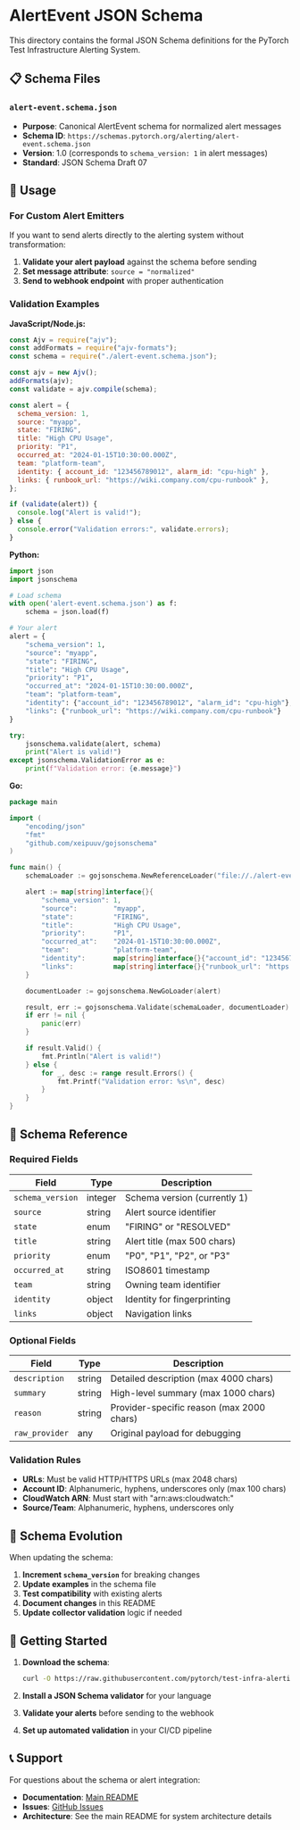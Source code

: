 # AlertEvent JSON Schema

This directory contains the formal JSON Schema definitions for the PyTorch Test Infrastructure Alerting System.

## 📋 Schema Files

### `alert-event.schema.json`

- **Purpose**: Canonical AlertEvent schema for normalized alert messages
- **Schema ID**: `https://schemas.pytorch.org/alerting/alert-event.schema.json`
- **Version**: 1.0 (corresponds to `schema_version: 1` in alert messages)
- **Standard**: JSON Schema Draft 07

## 🔧 Usage

### For Custom Alert Emitters

If you want to send alerts directly to the alerting system without transformation:

1. **Validate your alert payload** against the schema before sending
2. **Set message attribute**: `source = "normalized"`
3. **Send to webhook endpoint** with proper authentication

### Validation Examples

**JavaScript/Node.js:**

```javascript
const Ajv = require("ajv");
const addFormats = require("ajv-formats");
const schema = require("./alert-event.schema.json");

const ajv = new Ajv();
addFormats(ajv);
const validate = ajv.compile(schema);

const alert = {
  schema_version: 1,
  source: "myapp",
  state: "FIRING",
  title: "High CPU Usage",
  priority: "P1",
  occurred_at: "2024-01-15T10:30:00.000Z",
  team: "platform-team",
  identity: { account_id: "123456789012", alarm_id: "cpu-high" },
  links: { runbook_url: "https://wiki.company.com/cpu-runbook" },
};

if (validate(alert)) {
  console.log("Alert is valid!");
} else {
  console.error("Validation errors:", validate.errors);
}
```

**Python:**

```python
import json
import jsonschema

# Load schema
with open('alert-event.schema.json') as f:
    schema = json.load(f)

# Your alert
alert = {
    "schema_version": 1,
    "source": "myapp",
    "state": "FIRING",
    "title": "High CPU Usage",
    "priority": "P1",
    "occurred_at": "2024-01-15T10:30:00.000Z",
    "team": "platform-team",
    "identity": {"account_id": "123456789012", "alarm_id": "cpu-high"},
    "links": {"runbook_url": "https://wiki.company.com/cpu-runbook"}
}

try:
    jsonschema.validate(alert, schema)
    print("Alert is valid!")
except jsonschema.ValidationError as e:
    print(f"Validation error: {e.message}")
```

**Go:**

```go
package main

import (
    "encoding/json"
    "fmt"
    "github.com/xeipuuv/gojsonschema"
)

func main() {
    schemaLoader := gojsonschema.NewReferenceLoader("file://./alert-event.schema.json")

    alert := map[string]interface{}{
        "schema_version": 1,
        "source":         "myapp",
        "state":          "FIRING",
        "title":          "High CPU Usage",
        "priority":       "P1",
        "occurred_at":    "2024-01-15T10:30:00.000Z",
        "team":           "platform-team",
        "identity":       map[string]interface{}{"account_id": "123456789012", "alarm_id": "cpu-high"},
        "links":          map[string]interface{}{"runbook_url": "https://wiki.company.com/cpu-runbook"},
    }

    documentLoader := gojsonschema.NewGoLoader(alert)

    result, err := gojsonschema.Validate(schemaLoader, documentLoader)
    if err != nil {
        panic(err)
    }

    if result.Valid() {
        fmt.Println("Alert is valid!")
    } else {
        for _, desc := range result.Errors() {
            fmt.Printf("Validation error: %s\n", desc)
        }
    }
}
```

## 📖 Schema Reference

### Required Fields

| Field            | Type    | Description                  |
| ---------------- | ------- | ---------------------------- |
| `schema_version` | integer | Schema version (currently 1) |
| `source`         | string  | Alert source identifier      |
| `state`          | enum    | "FIRING" or "RESOLVED"       |
| `title`          | string  | Alert title (max 500 chars)  |
| `priority`       | enum    | "P0", "P1", "P2", or "P3"    |
| `occurred_at`    | string  | ISO8601 timestamp            |
| `team`           | string  | Owning team identifier       |
| `identity`       | object  | Identity for fingerprinting  |
| `links`          | object  | Navigation links             |

### Optional Fields

| Field          | Type   | Description                                        |
| -------------- | ------ | -------------------------------------------------- |
| `description`  | string | Detailed description (max 4000 chars)              |
| `summary`      | string | High-level summary (max 1000 chars)                |
| `reason`       | string | Provider-specific reason (max 2000 chars)          |
| `raw_provider` | any    | Original payload for debugging                     |

### Validation Rules

- **URLs**: Must be valid HTTP/HTTPS URLs (max 2048 chars)
- **Account ID**: Alphanumeric, hyphens, underscores only (max 100 chars)
- **CloudWatch ARN**: Must start with "arn:aws:cloudwatch:"
- **Source/Team**: Alphanumeric, hyphens, underscores only

## 🔄 Schema Evolution

When updating the schema:

1. **Increment `schema_version`** for breaking changes
2. **Update examples** in the schema file
3. **Test compatibility** with existing alerts
4. **Document changes** in this README
5. **Update collector validation** logic if needed

## 🚀 Getting Started

1. **Download the schema**:

   ```bash
   curl -O https://raw.githubusercontent.com/pytorch/test-infra-alerting/main/lambdas/collector/schemas/alert-event.schema.json
   ```

2. **Install a JSON Schema validator** for your language
3. **Validate your alerts** before sending to the webhook
4. **Set up automated validation** in your CI/CD pipeline

## 📞 Support

For questions about the schema or alert integration:

- **Documentation**: [Main README](../../../README.md)
- **Issues**: [GitHub Issues](https://github.com/pytorch/test-infra-alerting/issues)
- **Architecture**: See the main README for system architecture details
